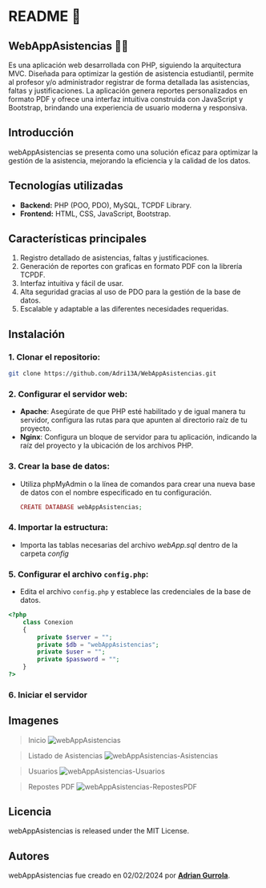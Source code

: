 # **README 📖**


## **WebAppAsistencias ✍🏻**

Es una aplicación web desarrollada con PHP, siguiendo la arquitectura MVC. Diseñada para optimizar la gestión de asistencia estudiantil, permite al profesor y/o administrador registrar de forma detallada las asistencias, faltas y justificaciones. La aplicación genera reportes personalizados en formato PDF y ofrece una interfaz intuitiva construida con JavaScript y Bootstrap, brindando una experiencia de usuario moderna y responsiva.


## **Introducción**

webAppAsistencias se presenta como una solución eficaz para optimizar la gestión de la asistencia, mejorando la eficiencia y la calidad de los datos.


## **Tecnologías utilizadas**

- **Backend:** PHP (POO, PDO), MySQL, TCPDF Library.
- **Frontend:** HTML, CSS, JavaScript, Bootstrap.


## **Características principales**

1. Registro detallado de asistencias, faltas y justificaciones.
2. Generación de reportes con graficas en formato PDF con la librería TCPDF.
3. Interfaz intuitiva y fácil de usar.
4. Alta seguridad gracias al uso de PDO para la gestión de la base de datos.
5. Escalable y adaptable a las diferentes necesidades requeridas.

## **Instalación**

### **1. Clonar el repositorio:**
```Bash
git clone https://github.com/Adri13A/WebAppAsistencias.git
```

### **2. Configurar el servidor web:**
  - **Apache**: Asegúrate de que PHP esté habilitado y de igual manera tu servidor, configura las rutas para que apunten al directorio raíz de tu proyecto.
  - **Nginx**: Configura un bloque de servidor para tu aplicación, indicando la raíz del proyecto y la ubicación de los archivos PHP.

### **3. Crear la base de datos:**

- Utiliza phpMyAdmin o la línea de comandos para crear una nueva base de datos con el nombre especificado en tu configuración.
  ```PHP
  CREATE DATABASE webAppAsistencias;
  ```
### **4. Importar la estructura:**
- Importa las tablas necesarias del archivo *webApp.sql* dentro de la carpeta *config*

### **5. Configurar el archivo `config.php`:**
- Edita el archivo `config.php` y establece las credenciales de la base de datos.
```PHP
<?php
    class Conexion
    {
        private $server = "";
        private $db = "webAppAsistencias";
        private $user = "";
        private $password = "";
    }
?>
```

### **6. Iniciar el servidor**


## **Imagenes**
>Inicio ![webAppAsistencias](https://github.com/user-attachments/assets/c6eda8fe-dd37-4033-a6d8-36cf59284b29)

>Listado de Asistencias ![webAppAsistencias-Asistencias](https://github.com/user-attachments/assets/bd054869-3c03-4bdd-ad1c-07650e6f2bcd)

>Usuarios ![webAppAsistencias-Usuarios](https://github.com/user-attachments/assets/2601a664-9f15-4502-991c-f59d04040272)

>Repostes PDF ![webAppAsistencias-RepostesPDF](https://github.com/user-attachments/assets/84c05360-a115-4d41-a73a-8f0ba6e489b7)

## **Licencia**

webAppAsistencias is released under the MIT License.

## **Autores**

webAppAsistencias fue creado en 02/02/2024 por **[Adrian Gurrola](https://github.com/Adri13A)**.
